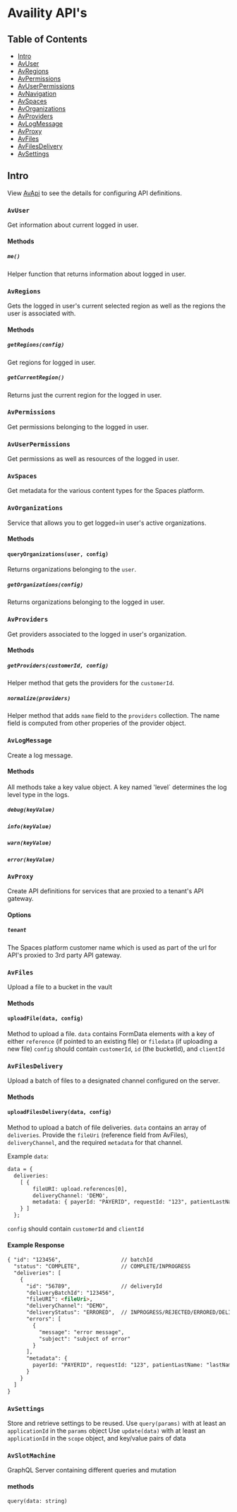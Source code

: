 # Availity API's

## Table of Contents

-   [Intro](#intro)
-   [AvUser](#avuser)
-   [AvRegions](#avregions)
-   [AvPermissions](#avpermissions)
-   [AvUserPermissions](#avuserpermissions)
-   [AvNavigation](#avnavigation)
-   [AvSpaces](#avspaces)
-   [AvOrganizations](#avorganizations)
-   [AvProviders](#avproviders)
-   [AvLogMessage](#avlogmessage)
-   [AvProxy](#avproxy)
-   [AvFiles](#avfiles)
-   [AvFilesDelivery](#avfilesdelivery)
-   [AvSettings](#avsettings)

## Intro

View [AvApi](../../README.md) to see the details for configuring API definitions.

### `AvUser`

Get information about current logged in user.

#### Methods

##### `me()`
Helper function that returns information about logged in user.

### `AvRegions`

Gets the logged in user's current selected region as well as the regions the user is associated with.

#### Methods

##### `getRegions(config)`

Get regions for logged in user.

##### `getCurrentRegion()`

Returns just the current region for the logged in user.

### `AvPermissions`

Get permissions belonging to the logged in user.

### `AvUserPermissions`

Get permissions as well as resources of the logged in user.

### `AvSpaces`

Get metadata for the various content types for the Spaces platform.

### `AvOrganizations`

Service that allows you to get logged=in user's active organizations.

#### Methods

#### `queryOrganizations(user, config)`

Returns organizations belonging to the `user`.

##### `getOrganizations(config)`

Returns organizations belonging to the logged in user.

### `AvProviders`

Get providers associated to the logged in user's organization.

#### Methods

##### `getProviders(customerId, config)`

Helper method that gets the providers for the `customerId`.

##### `normalize(providers)`

Helper method that adds `name` field to the `providers` collection. The name field is computed from other properies of the provider object.

### `AvLogMessage`

Create a log message.

#### Methods

All methods take a key value object. A key named 'level` determines the log level type in the logs.

##### `debug(keyValue)`

##### `info(keyValue)`

##### `warn(keyValue)`

##### `error(keyValue)`

### `AvProxy`

Create API definitions for services that are proxied to a tenant's API gateway.

#### Options

##### `tenant`

The Spaces platform customer name which is used as part of the url for API's proxied to 3rd party API gateway.

### `AvFiles`

Upload a file to a bucket in the vault

#### Methods

#### `uploadFile(data, config)`

Method to upload a file. `data` contains FormData elements with a key of either `reference` (if pointed to an existing file) or `filedata` (if uploading a new file)
`config` should contain `customerId`, `id` (the bucketId), and `clientId`

### `AvFilesDelivery`
Upload a batch of files to a designated channel configured on the server.

#### Methods

#### `uploadFilesDelivery(data, config)`
Method to upload a batch of file deliveries. `data` contains an array of `deliveries`. Provide the `fileUri` (reference field from AvFiles), `deliveryChannel`, and the required `metadata` for that channel.

Example `data`:
```html
data = {
  deliveries:
    [ {
        fileURI: upload.references[0],
        deliveryChannel: 'DEMO',
        metadata: { payerId: "PAYERID", requestId: "123", patientLastName: "lastName", patientFirstName: "firstName" },
    } ]
  };
```
`config` should contain `customerId` and `clientId`

#### Example Response
```html
{ "id": "123456",                   // batchId
  "status": "COMPLETE",             // COMPLETE/INPROGRESS
  "deliveries": [
    {
      "id": "56789",                // deliveryId
      "deliveryBatchId": "123456",
      "fileURI": <fileUri>,
      "deliveryChannel": "DEMO",
      "deliveryStatus": "ERRORED",  // INPROGRESS/REJECTED/ERRORED/DELIVERED
      "errors": [
        {
          "message": "error message",
          "subject": "subject of error"
        }
      ],
      "metadata": {
        payerId: "PAYERID", requestId: "123", patientLastName: "lastName", patientFirstName: "firstName"
      }
    }
  ]
}
```

### `AvSettings`

Store and retrieve settings to be reused.
Use `query(params)` with at least an `applicationId` in the `params` object
Use `update(data)` with at least an `applicationId` in the `scope` object, and key/value pairs of data


### `AvSlotMachine`

GraphQL Server containing different queries and mutation

#### methods

`query(data: string)`
